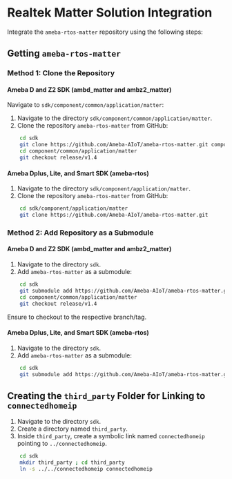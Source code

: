 # Realtek Matter Solution Integration

Integrate the `ameba-rtos-matter` repository using the following steps:

## Getting `ameba-rtos-matter`

### Method 1: Clone the Repository

#### Ameba D and Z2 SDK (ambd_matter and ambz2_matter)

Navigate to `sdk/component/common/application/matter`:

1. Navigate to the directory `sdk/component/common/application/matter`.
2. Clone the repository `ameba-rtos-matter` from GitHub:

```bash
    cd sdk
    git clone https://github.com/Ameba-AIoT/ameba-rtos-matter.git component/common/application/matter
    cd component/common/application/matter
    git checkout release/v1.4
```

#### Ameba Dplus, Lite, and Smart SDK (ameba-rtos)

1. Navigate to the directory `sdk/component/application/matter`.
2. Clone the repository `ameba-rtos-matter` from GitHub:

```bash
    cd sdk/component/application/matter
    git clone https://github.com/Ameba-AIoT/ameba-rtos-matter.git
```

### Method 2: Add Repository as a Submodule

#### Ameba D and Z2 SDK (ambd_matter and ambz2_matter)

1. Navigate to the directory `sdk`.
2. Add `ameba-rtos-matter` as a submodule:

```bash
    cd sdk
    git submodule add https://github.com/Ameba-AIoT/ameba-rtos-matter.git component/common/application/matter
    cd component/common/application/matter
    git checkout release/v1.4
```

Ensure to checkout to the respective branch/tag.

#### Ameba Dplus, Lite, and Smart SDK (ameba-rtos)

1. Navigate to the directory `sdk`.
2. Add `ameba-rtos-matter` as a submodule:

```bash
    cd sdk
    git submodule add https://github.com/Ameba-AIoT/ameba-rtos-matter.git component/application/matter
```

## Creating the `third_party` Folder for Linking to `connectedhomeip`

1. Navigate to the directory `sdk`.
2. Create a directory named `third_party`.
3. Inside `third_party`, create a symbolic link named `connectedhomeip` pointing to `../connectedhomeip`.

```bash
    cd sdk
    mkdir third_party ; cd third_party
    ln -s ../../connectedhomeip connectedhomeip
```
